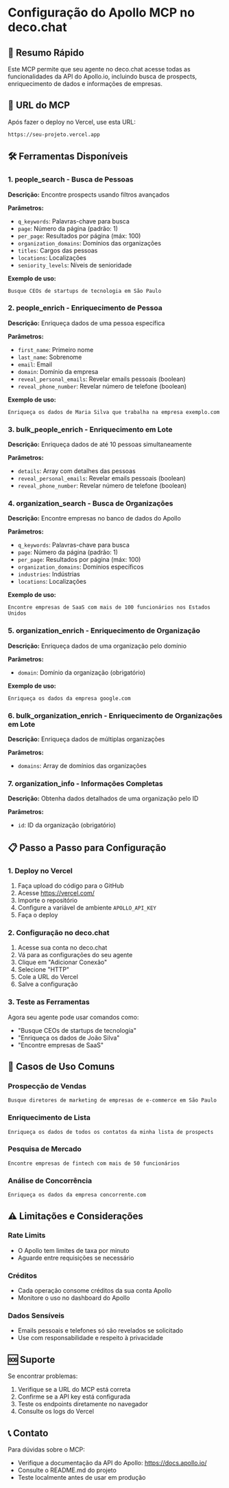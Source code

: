 # Configuração do Apollo MCP no deco.chat

## 🎯 Resumo Rápido

Este MCP permite que seu agente no deco.chat acesse todas as funcionalidades da API do Apollo.io, incluindo busca de prospects, enriquecimento de dados e informações de empresas.

## 🔗 URL do MCP

Após fazer o deploy no Vercel, use esta URL:
```
https://seu-projeto.vercel.app
```

## 🛠️ Ferramentas Disponíveis

### 1. **people_search** - Busca de Pessoas
**Descrição:** Encontre prospects usando filtros avançados

**Parâmetros:**
- `q_keywords`: Palavras-chave para busca
- `page`: Número da página (padrão: 1)
- `per_page`: Resultados por página (máx: 100)
- `organization_domains`: Domínios das organizações
- `titles`: Cargos das pessoas
- `locations`: Localizações
- `seniority_levels`: Níveis de senioridade

**Exemplo de uso:**
```
Busque CEOs de startups de tecnologia em São Paulo
```

### 2. **people_enrich** - Enriquecimento de Pessoa
**Descrição:** Enriqueça dados de uma pessoa específica

**Parâmetros:**
- `first_name`: Primeiro nome
- `last_name`: Sobrenome
- `email`: Email
- `domain`: Domínio da empresa
- `reveal_personal_emails`: Revelar emails pessoais (boolean)
- `reveal_phone_number`: Revelar número de telefone (boolean)

**Exemplo de uso:**
```
Enriqueça os dados de Maria Silva que trabalha na empresa exemplo.com
```

### 3. **bulk_people_enrich** - Enriquecimento em Lote
**Descrição:** Enriqueça dados de até 10 pessoas simultaneamente

**Parâmetros:**
- `details`: Array com detalhes das pessoas
- `reveal_personal_emails`: Revelar emails pessoais (boolean)
- `reveal_phone_number`: Revelar número de telefone (boolean)

### 4. **organization_search** - Busca de Organizações
**Descrição:** Encontre empresas no banco de dados do Apollo

**Parâmetros:**
- `q_keywords`: Palavras-chave para busca
- `page`: Número da página (padrão: 1)
- `per_page`: Resultados por página (máx: 100)
- `organization_domains`: Domínios específicos
- `industries`: Indústrias
- `locations`: Localizações

**Exemplo de uso:**
```
Encontre empresas de SaaS com mais de 100 funcionários nos Estados Unidos
```

### 5. **organization_enrich** - Enriquecimento de Organização
**Descrição:** Enriqueça dados de uma organização pelo domínio

**Parâmetros:**
- `domain`: Domínio da organização (obrigatório)

**Exemplo de uso:**
```
Enriqueça os dados da empresa google.com
```

### 6. **bulk_organization_enrich** - Enriquecimento de Organizações em Lote
**Descrição:** Enriqueça dados de múltiplas organizações

**Parâmetros:**
- `domains`: Array de domínios das organizações

### 7. **organization_info** - Informações Completas
**Descrição:** Obtenha dados detalhados de uma organização pelo ID

**Parâmetros:**
- `id`: ID da organização (obrigatório)

## 📋 Passo a Passo para Configuração

### 1. Deploy no Vercel
1. Faça upload do código para o GitHub
2. Acesse https://vercel.com/
3. Importe o repositório
4. Configure a variável de ambiente `APOLLO_API_KEY`
5. Faça o deploy

### 2. Configuração no deco.chat
1. Acesse sua conta no deco.chat
2. Vá para as configurações do seu agente
3. Clique em "Adicionar Conexão"
4. Selecione "HTTP"
5. Cole a URL do Vercel
6. Salve a configuração

### 3. Teste as Ferramentas
Agora seu agente pode usar comandos como:
- "Busque CEOs de startups de tecnologia"
- "Enriqueça os dados de João Silva"
- "Encontre empresas de SaaS"

## 🎯 Casos de Uso Comuns

### Prospecção de Vendas
```
Busque diretores de marketing de empresas de e-commerce em São Paulo
```

### Enriquecimento de Lista
```
Enriqueça os dados de todos os contatos da minha lista de prospects
```

### Pesquisa de Mercado
```
Encontre empresas de fintech com mais de 50 funcionários
```

### Análise de Concorrência
```
Enriqueça os dados da empresa concorrente.com
```

## ⚠️ Limitações e Considerações

### Rate Limits
- O Apollo tem limites de taxa por minuto
- Aguarde entre requisições se necessário

### Créditos
- Cada operação consome créditos da sua conta Apollo
- Monitore o uso no dashboard do Apollo

### Dados Sensíveis
- Emails pessoais e telefones só são revelados se solicitado
- Use com responsabilidade e respeito à privacidade

## 🆘 Suporte

Se encontrar problemas:
1. Verifique se a URL do MCP está correta
2. Confirme se a API key está configurada
3. Teste os endpoints diretamente no navegador
4. Consulte os logs do Vercel

## 📞 Contato

Para dúvidas sobre o MCP:
- Verifique a documentação da API do Apollo: https://docs.apollo.io/
- Consulte o README.md do projeto
- Teste localmente antes de usar em produção 